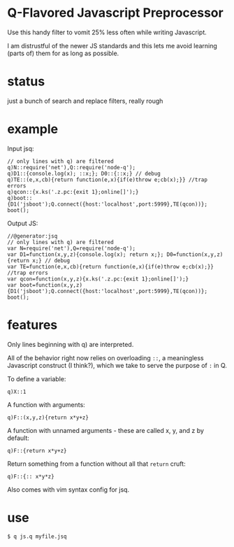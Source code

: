 # Q-Flavored Javascript Preprocessor

Use this handy filter to vomit 25% less often while writing Javascript.

I am distrustful of the newer JS standards and this lets me avoid learning
(parts of) them for as long as possible.

# status

just a bunch of search and replace filters, really rough

# example

Input jsq:
```
// only lines with q) are filtered
q)N::require('net'),Q::require('node-q');
q)D1::{console.log(x); ::x;}; D0::{::x;} // debug
q)TE::(e,x,cb){return function(e,x){if(e)throw e;cb(x);}} //trap errors
q)qcon::{x.ks('.z.pc:{exit 1};online[]');}
q)boot::{D1('jsboot');Q.connect({host:'localhost',port:5999},TE(qcon))};
boot();
```
Output JS:
```
//@generator:jsq
// only lines with q) are filtered
var N=require('net'),Q=require('node-q');
var D1=function(x,y,z){console.log(x); return x;}; D0=function(x,y,z){return x;} // debug
var TE=function(e,x,cb){return function(e,x){if(e)throw e;cb(x);}} //trap errors
var qcon=function(x,y,z){x.ks('.z.pc:{exit 1};online[]');}
var boot=function(x,y,z){D1('jsboot');Q.connect({host:'localhost',port:5999},TE(qcon))};
boot();
```

# features

Only lines beginning with q) are interpreted.

All of the behavior right now relies on overloading `::`, a meaningless Javascript construct (I think?), which we take to
serve the purpose of `:` in Q.

To define a variable:

```q)X::1```

A function with arguments:

```q)F::(x,y,z){return x*y+z}```

A function with unnamed arguments - these are called x, y, and z by default:

```q)F::{return x*y+z}```

Return something from a function without all that `return` cruft:

```q)F::{:: x*y*z}```

Also comes with vim syntax config for jsq.

# use

```$ q js.q myfile.jsq```


